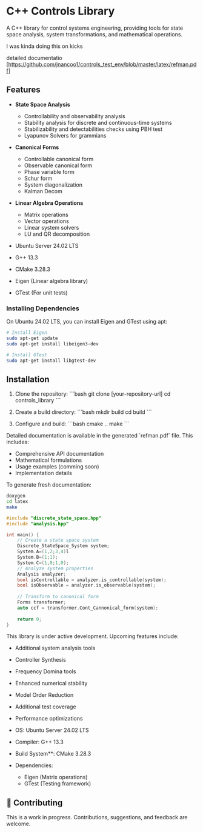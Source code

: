 # C++ Controls Library

A C++ library for control systems engineering, providing tools for state space analysis, system transformations, and mathematical operations.

I was kinda doing this on kicks

detailed documentatio [https://github.com/jnancoo1/controls_test_env/blob/master/latex/refman.pdf]
## Features

- **State Space Analysis**
  - Controllability and observability analysis
  - Stability analysis for discrete and continuous-time systems
  - Stabilizability and detectabilities checks using PBH test
  - Lyapunov Solvers for grammians 

- **Canonical Forms**
  - Controllable canonical form
  - Observable canonical form
  - Phase variable form
  - Schur form
  - System diagonalization
  - Kalman Decom 

- **Linear Algebra Operations**
  - Matrix operations
  - Vector operations
  - Linear system solvers
  - LU and QR decomposition


- Ubuntu Server 24.02 LTS
- G++ 13.3
- CMake 3.28.3
- Eigen (Linear algebra library)
- GTest (For unit tests)

### Installing Dependencies

On Ubuntu 24.02 LTS, you can install Eigen and GTest using apt:

```bash
# Install Eigen
sudo apt-get update
sudo apt-get install libeigen3-dev

# Install GTest
sudo apt-get install libgtest-dev
```

## Installation

1. Clone the repository:
\`\`\`bash
git clone [your-repository-url]
cd controls_library
\`\`\`

2. Create a build directory:
\`\`\`bash
mkdir build
cd build
\`\`\`

3. Configure and build:
\`\`\`bash
cmake ..
make
\`\`\`


Detailed documentation is available in the generated \`refman.pdf\` file. This includes:
- Comprehensive API documentation
- Mathematical formulations
- Usage examples (comming soon)
- Implementation details

To generate fresh documentation:
```bash
doxygen
cd latex
make
```


```cpp
#include "discrete_state_space.hpp"
#include "analysis.hpp"

int main() {
    // Create a state space system
    Discrete_StateSpace_System system;
    System.A=(1,2;3,4)l
    System.B=(1;1);
    System.C=(1,0;1,0);
    // Analyze system properties
    Analysis analyzer;
    bool isControllable = analyzer.is_controllable(system);
    bool isObservable = analyzer.is_observable(system);
    
    // Transform to canonical form
    Forms transformer;
    auto ccf = transformer.Cont_Cannonical_form(system);
    
    return 0;
}
```


This library is under active development. Upcoming features include:
- Additional system analysis tools
- Controller Synthesis
- Frequency Domina tools
- Enhanced numerical stability
- Model Order Reduction
- Additional test coverage
- Performance optimizations


- OS: Ubuntu Server 24.02 LTS
- Compiler: G++ 13.3
- Build System**: CMake 3.28.3
- Dependencies:
  - Eigen (Matrix operations)
  - GTest (Testing framework)


## 👥 Contributing

This is a work in progress. Contributions, suggestions, and feedback are welcome.
